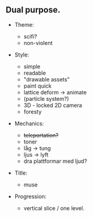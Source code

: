 Dual purpose.
-------------

  - Theme:
    - scifi?
    - non-violent

  - Style:
    - simple
    - readable
    - "drawable assets"
    - paint quick
    - lattice deform -> animate
    - (particle system?)
    - 3D - locked 2D camera
    - foresty

  - Mechanics:
    - ~~teleportation?~~
    - toner
    - låg -> tung
    - ljus -> lyft
    - dra plattformar med ljud?

  - Title:
    - muse

  - Progression:
    - vertical slice / one level.
